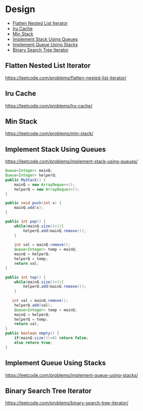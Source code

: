 # Design
+ [Flatten Nested List Iterator](#flatten-nested-list-iterator)
+ [lru Cache](#lru-cache)
+ [Min Stack](#min-stack)
+ [Implement Stack Using Queues](#implement-stack-using-queues)
+ [Implement Queue Using Stacks](#implement-queue-using-stacks)
+ [Binary Search Tree Iterator](#binary-search-tree-iterator)

## Flatten Nested List Iterator
https://leetcode.com/problems/flatten-nested-list-iterator/

## lru Cache
https://leetcode.com/problems/lru-cache/

## Min Stack
https://leetcode.com/problems/min-stack/

## Implement Stack Using Queues
https://leetcode.com/problems/implement-stack-using-queues/
```java
Queue<Integer> mainQ;
Queue<Integer> helperQ;
public MyStack() {
    mainQ = new ArrayDeque<>();
    helperQ = new ArrayDeque<>();
}

public void push(int x) {
    mainQ.add(x);
}

public int pop() {
    while(mainQ.size()>1){
        helperQ.add(mainQ.remove());
    }
        
    int val = mainQ.remove();
    Queue<Integer> temp = mainQ;
    mainQ = helperQ;
    helperQ = temp;
    return val;
}

public int top() {
    while(mainQ.size()>1){
        helperQ.add(mainQ.remove());
    }
        
   int val = mainQ.remove();
    helperQ.add(val);
    Queue<Integer> temp = mainQ;
    mainQ = helperQ;
    helperQ = temp;
    return val;
}
public boolean empty() {
    if(mainQ.size()!=0) return false;
    else return true;
}
```

## Implement Queue Using Stacks
https://leetcode.com/problems/implement-queue-using-stacks/

## Binary Search Tree Iterator
https://leetcode.com/problems/binary-search-tree-iterator/


